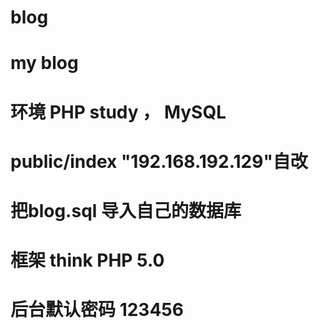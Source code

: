 # blog
# my  blog
# 环境 PHP study  ， MySQL 
# public/index   "192.168.192.129"自改
# 把blog.sql  导入自己的数据库
# 框架  think PHP 5.0
# 后台默认密码  123456
